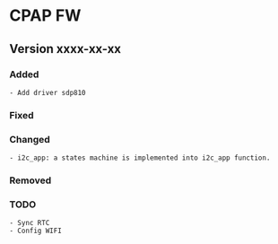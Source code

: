 # CPAP FW 

## Version xxxx-xx-xx

### Added
    - Add driver sdp810

### Fixed

### Changed
    - i2c_app: a states machine is implemented into i2c_app function.

### Removed

### TODO
    - Sync RTC 
    - Config WIFI
